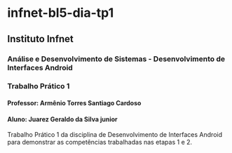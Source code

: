 # infnet-bl5-dia-tp1
## Instituto Infnet
### Análise e Desenvolvimento de Sistemas - Desenvolvimento de Interfaces Android
### Trabalho Prático 1
#### Professor: Armênio Torres Santiago Cardoso
#### Aluno: Juarez Geraldo da Silva junior
Trabalho Prático 1 da disciplina de Desenvolvimento de Interfaces Android para demonstrar as competências trabalhadas nas etapas 1 e 2.
